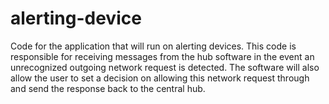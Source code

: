 # alerting-device

Code for the application that will run on alerting devices. This code is responsible for receiving messages from the hub software in the event an unrecognized outgoing network request is detected. The software will also allow the user to set a decision on allowing this network request through and send the response back to the central hub.
